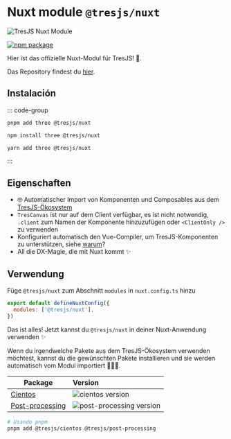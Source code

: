 # Nuxt module `@tresjs/nuxt`

![TresJS Nuxt Module](/nuxt-stones.png)

<a href="https://www.npmjs.com/package/@tresjs/nuxt"><img src="https://img.shields.io/npm/v/@tresjs/nuxt/latest?color=%2382DBCA" alt="npm package"></a>

Hier ist das offizielle Nuxt-Modul für TresJS! 🎉.

Das Repository findest du [hier](https://github.com/Tresjs/nuxt).

## Instalación

::: code-group

```bash [pnpm]
pnpm add three @tresjs/nuxt
```

```bash [npm]
npm install three @tresjs/nuxt
```

```bash [yarn]
yarn add three @tresjs/nuxt
```

:::

## Eigenschaften

- 🤓 Automatischer Import von Komponenten und Composables aus dem [TresJS-Ökosystem](https://github.com/orgs/Tresjs/repositories)
- `TresCanvas` ist nur auf dem Client verfügbar, es ist nicht notwendig, `.client` zum Namen der Komponente hinzuzufügen oder `<ClientOnly />` zu verwenden
- Konfiguriert automatisch den Vue-Compiler, um TresJS-Komponenten zu unterstützen, siehe [warum](/de/guide/troubleshooting.html#failed-resolve-component-trescomponent-%F0%9F%A4%94)?
- All die DX-Magie, die mit Nuxt kommt ✨

## Verwendung

Füge `@tresjs/nuxt` zum Abschnitt `modules` in `nuxt.config.ts` hinzu

```js
export default defineNuxtConfig({
  modules: ['@tresjs/nuxt'],
})
```

Das ist alles! Jetzt kannst du `@tresjs/nuxt` in deiner Nuxt-Anwendung verwenden ✨

Wenn du irgendwelche Pakete aus dem TresJS-Ökosystem verwenden möchtest, kannst du die gewünschten Pakete installieren und sie werden automatisch vom Modul importiert 🧙🏼‍♂️.

| Package                     | Version                                                                                            |
| --------------------------- | :------------------------------------------------------------------------------------------------- |
| [Cientos](https://github.com/Tresjs/cientos) | ![cientos version](https://img.shields.io/npm/v/@tresjs/cientos/latest.svg?label=%20&color=%23f19b00) |
| [Post-processing](https://github.com/Tresjs/post-processing) | ![post-processing version](https://img.shields.io/npm/v/@tresjs/post-processing/latest.svg?label=%20&color=ff69b4) |

```bash
# Usando pnpm
pnpm add @tresjs/cientos @tresjs/post-processing
```